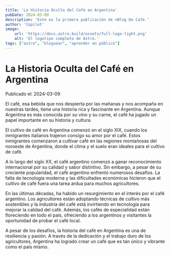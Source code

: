 ```yaml
---
title: 'La Historia Oculta del Café en Argentina'
pubDate: 2024-03-09
description: 'Este es la primera publicación de vBlog De Cafe.'
author: 'Copilot'
image:
    url: 'https://docs.astro.build/assets/full-logo-light.png'
    alt: 'El logotipo completo de Astro.'
tags: ["astro", "bloguear", "aprender en público"]
---
```


# La Historia Oculta del Café en Argentina

Publicado el: 2024-03-09

El café, esa bebida que nos despierta por las mañanas y nos acompaña en nuestras tardes, tiene una historia rica y fascinante en Argentina. Aunque Argentina es más conocida por su vino y su carne, el café ha jugado un papel importante en su historia y cultura.

El cultivo de café en Argentina comenzó en el siglo XIX, cuando los inmigrantes italianos trajeron consigo su amor por el café. Estos inmigrantes comenzaron a cultivar café en las regiones montañosas del noroeste de Argentina, donde el clima y el suelo eran ideales para el cultivo de café.

A lo largo del siglo XX, el café argentino comenzó a ganar reconocimiento internacional por su calidad y sabor distintivo. Sin embargo, a pesar de su creciente popularidad, el café argentino enfrentó numerosos desafíos. La falta de tecnología moderna y las dificultades económicas hicieron que el cultivo de café fuera una tarea ardua para muchos agricultores.

En las últimas décadas, ha habido un resurgimiento en el interés por el café argentino. Los agricultores están adoptando técnicas de cultivo más sostenibles y la industria del café está invirtiendo en tecnología para mejorar la calidad del café. Además, los cafés de especialidad están floreciendo en todo el país, ofreciendo a los argentinos y visitantes la oportunidad de probar el café local.

A pesar de los desafíos, la historia del café en Argentina es una de resiliencia y pasión. A través de la dedicación y el trabajo duro de los agricultores, Argentina ha logrado crear un café que es tan único y vibrante como el país mismo.
